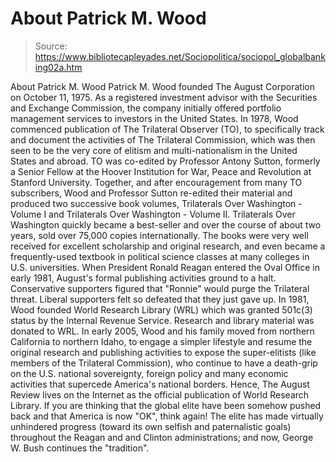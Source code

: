 # About Patrick M. Wood

> Source: https://www.bibliotecapleyades.net/Sociopolitica/sociopol_globalbanking02a.htm

About Patrick M. Wood
Patrick M. Wood founded The August Corporation on October 11, 1975. As a registered investment advisor with the Securities and Exchange Commission, the company initially offered portfolio management services to investors in the United States. In 1978, Wood commenced publication of The Trilateral Observer (TO), to specifically track and document the activities of The Trilateral Commission, which was then seen to be the very core of elitism and multi-nationalism in the United States and abroad. TO was co-edited by Professor Antony Sutton, formerly a Senior Fellow at the Hoover Institution for War, Peace and Revolution at Stanford University.
Together, and after encouragement from many TO subscribers, Wood and Professor Sutton re-edited their material and produced two successive book volumes, Trilaterals Over Washington - Volume I and Trilaterals Over Washington - Volume II. Trilaterals Over Washington quickly became a best-seller and over the course of about two years, sold over 75,000 copies internationally. The books were very well received for excellent scholarship and original research, and even became a frequently-used textbook in political science classes at many colleges in U.S. universities. When President Ronald Reagan entered the Oval Office in early 1981, August's formal publishing activities ground to a halt. Conservative supporters figured that "Ronnie" would purge the Trilateral threat. Liberal supporters felt so defeated that they just gave up. In 1981, Wood founded World Research Library (WRL) which was granted 501c(3) status by the Internal Revenue Service. Research and library material was donated to WRL. In early 2005, Wood and his family moved from northern California to northern Idaho, to engage a simpler lifestyle and resume the original research and publishing activities to expose the super-elitists (like members of the Trilateral Commission), who continue to have a death-grip on the U.S. national sovereignty, foreign policy and many economic activities that supercede America's national borders. Hence, The August Review lives on the Internet as the official publication of World Research Library. If you are thinking that the global elite have been somehow pushed back and that America is now "OK", think again! The elite has made virtually unhindered progress (toward its own selfish and paternalistic goals) throughout the Reagan and and Clinton administrations; and now, George W. Bush continues the "tradition".
